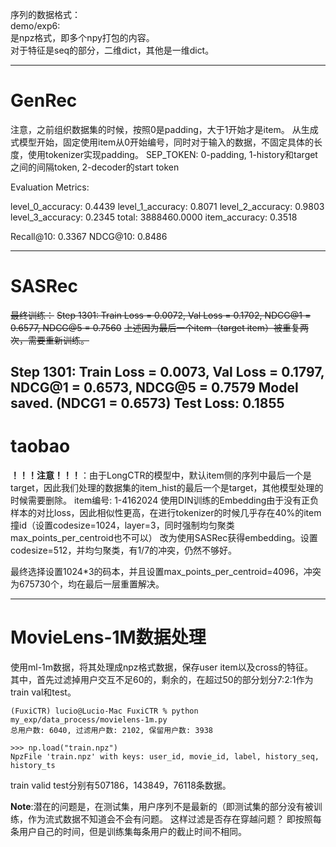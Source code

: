 序列的数据格式：\
demo/exp6: \
是npz格式，即多个npy打包的内容。 \
对于特征是seq的部分，二维dict，其他是一维dict。

---
# GenRec
注意，之前组织数据集的时候，按照0是padding，大于1开始才是item。
从生成式模型开始，固定使用item从0开始编号，同时对于输入的数据，不固定具体的长度，使用tokenizer实现padding。
SEP_TOKEN: 0-padding, 1-history和target之间的间隔token, 2-decoder的start token

Evaluation Metrics:

level_0_accuracy: 0.4439
level_1_accuracy: 0.8071
level_2_accuracy: 0.9803
level_3_accuracy: 0.2345
total: 3888460.0000
item_accuracy: 0.3518


Recall@10: 0.3367
NDCG@10: 0.8486

---
# SASRec
~~最终训练：~~
~~Step 1301: Train Loss = 0.0072, Val Loss = 0.1702, NDCG@1 = 0.6577, NDCG@5 = 0.7560~~
~~上述因为最后一个item（target item）被重复两次，需要重新训练。~~

Step 1301: Train Loss = 0.0073, Val Loss = 0.1797, NDCG@1 = 0.6573, NDCG@5 = 0.7579
Model saved. (NDCG1 = 0.6573)
Test Loss: 0.1855
---
# taobao
**！！！注意！！！**：由于LongCTR的模型中，默认item侧的序列中最后一个是target，因此我们处理的数据集的item_hist的最后一个是target，其他模型处理的时候需要删除。
item编号: 1-4162024
使用DIN训练的Embedding由于没有正负样本的对比loss，因此相似性更高，在进行tokenizer的时候几乎存在40%的item撞id（设置codesize=1024，layer=3，同时强制均匀聚类max_points_per_centroid也不可以）
改为使用SASRec获得embedding。设置codesize=512，并均匀聚类，有1/7的冲突，仍然不够好。

最终选择设置1024*3的码本，并且设置max_points_per_centroid=4096，冲突为675730个，均在最后一层重置解决。

---
# MovieLens-1M数据处理
使用ml-1m数据，将其处理成npz格式数据，保存user item以及cross的特征。\
其中，首先过滤掉用户交互不足60的，剩余的，在超过50的部分划分7:2:1作为train val和test。
```
(FuxiCTR) lucio@Lucio-Mac FuxiCTR % python my_exp/data_process/movielens-1m.py
总用户数: 6040, 过滤用户数: 2102, 保留用户数: 3938

>>> np.load("train.npz")
NpzFile 'train.npz' with keys: user_id, movie_id, label, history_seq, history_ts
```
train valid test分别有507186，143849，76118条数据。

**Note**:潜在的问题是，在测试集，用户序列不是最新的（即测试集的部分没有被训练，作为流式数据不知道会不会有问题。
这样过滤是否存在穿越问题？ 即按照每条用户自己的时间，但是训练集每条用户的截止时间不相同。
